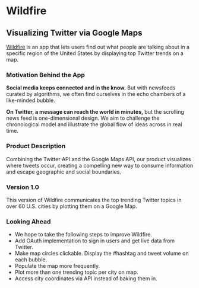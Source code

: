 # Wildfire
## Visualizing Twitter via Google Maps
[Wildfire](https://andrewzahler.github.io/API-Project/) is an app that lets users find out what people are talking about in a specific region of the United States by displaying top Twitter trends on a map.

### Motivation Behind the App
**Social media keeps connected and in the know.** But with newsfeeds curated by algorithms, we often find ourselves in the echo chambers of a like-minded bubble.

**On Twitter, a message can reach the world in minutes,** but the scrolling news feed is one-dimensional design. We aim to challenge the chronological model and illustrate the global flow of ideas across in real time.

### Product Description
Combining the Twitter API and the Google Maps API, our product visualizes where tweets occur, creating a compelling new way to consume information and escape geographic and social boundaries.

### Version 1.0
This version of Wildfire communicates the top trending Twitter topics in over 60 U.S. cities by plotting them on a Google Map.

### Looking Ahead
* We hope to take the following steps to improve Wildfire.
* Add OAuth implementation to sign in users and get live data from Twitter.
* Make map circles clickable. Display the #hashtag and tweet volume on each bubble.  
* Populate the map more frequently.
* Plot more than one trending topic per city on map.
* Access city coordinates via API instead of baking them in.
